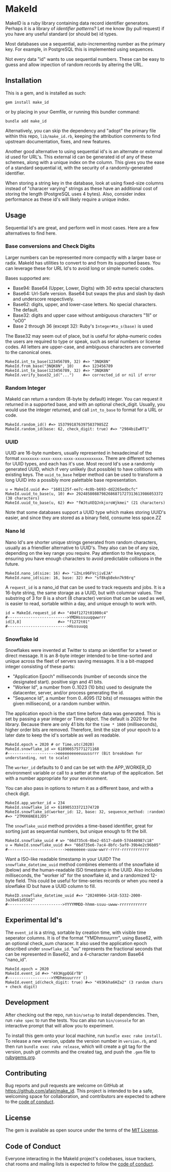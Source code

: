 # MakeId

MakeID is a ruby library containing data record identifier generators. Perhaps it is a library of _identifier patterns_?
Let me know (by pull request) if you have any useful standard (or should be) id types.

Most databases use a sequential, auto-incrementing number as the primary key. For example, in PostgreSQL this is implemented using sequences.

Not every data "id" wants to use sequential numbers. These can be easy to guess and allow inpection of random records by altering the URL.

## Installation

This is a gem, and is installed as such:

    gem install make_id

or by placing in your Gemfile, or running this bundler command:

    bundle add make_id

Alternatively, you can skip the dependency and "adopt" the primary file within this repo, `lib/make_id.rb`,
keeping the attribution comments to find upstream documentation, fixes, and new features.

Another good alternative to using sequential id's is an alternate or external id used for URL's. This external
id can be generated id of any of these schemes, along with a unique index on the column. This gives you the ease
of a standard sequential id, with the security of a randomly-generated identifier.

When storing a string key in the database, look at using fixed-size columns instead of "characer varying" strings
as these have an additional cost of storing the length (PostgreSQL uses 4 bytes). Also, consider index performance
as these id's will likely require a unique index.

## Usage

Sequential Id's are great, and perform well in most cases. Here are a few alternatives to find here.

### Base conversions and Check Digits

Larger numbers can be represented more compactly with a larger base or radix. MakeId has utilities to
convert to and from its supported bases. You can leverage these for URL Id's to avoid long or simple
numeric codes.

Bases supported are:

- Base94: Base64 (Upper, Lower, Digits) with 30 extra special characters
- Base64: Url-Safe version. Base64 but swaps the plus and slash by dash and underscore respectively.
- Base62: digits, upper, and lower-case letters. No special characters. The default.
- Base32: digits and upper case without ambiguous characters "1lI" or "oO0"
- Base 2 through 36 (except 32): Ruby's `Integer#to_s(base)` is used

The Base32 may seem out of place, but is useful for alpha-numeric codes the users are required to type or speak,
such as serial numbers or license codes.
All letters are upper-case, and ambiguous characters are converted to the canonical ones.

    MakeId.int_to_base(123456789, 32) #=> "3NQK8N"
    MakeId.from_base("3NQK8N", 10)    #=> 123456789
    MakeId.int_to_base(123456789, 32) #=> "3NQK8N"
    MakeId.verify_base32_id("...")    #=> corrected_id or nil if error

### Random Integer

MakeId can return a random (8-byte by default) integer. You can request it returned in a supported base,
and with an optional check_digit.
Usually, you would use the integer returned, and call `int_to_base` to format for a URL or code.

    MakeId.random_id() #=> 15379918763975837985ZZ
    MakeId.random_id(base: 62, check_digit: true) #=> "2984biEwRT1"

### UUID

UUID are 16-byte numbers, usually represented in hexadecimal of the format `xxxxxxxx-xxxx-xxxx-xxxx-xxxxxxxxxxxx`.
There are different schemes for UUID types, and each has it's use. Most record Id's use a randomly generated UUID,
which if very unlikely (but possible) to have collitions with existing keys. The `uuid_to_base` helper method
can be used to transform a long UUID into a possibly more palettable base representation.

    u = MakeId.uuid #=> "1601125f-ee7c-4c0b-b693-dd2265edbcfc"
    MakeId.uuid_to_base(u, 10) #=> 29248580887982686871727313613986053372 (38 characters)
    MakeId.uuid_to_base(u, 62) #=> "fWJtuXEQJnkjxroWjkmei" (21 characters)

Note that some databases support a UUID type which makes storing UUID's easier, and since they are stored as a binary
field, consume less space.ZZ

### Nano Id

Nano Id's are shorter unique strings generated from random characters, usually as a friendlier alternative
to UUID's. They also can be of any size, depending on the key range you require. Pay attention to the keyspace,
ensuring you have enough characters to avoid predictable collisions in the future.

    MakeId.nano_id(size: 16) #=> "iZnLn96FVcjivEJA"
    MakeId.nano_id(size: 16, base: 32) #=> "sf8kqb8ekn7k98rq"

A `request_id` is a nano_id that can be used to track requests and jobs. It is a 16-byte string, the same
storage as a UUID, but with columnar values. The substring of 3 for 8 is a short (8 character) version that
can be used as well, is easier to read, sortable within a day, and unique enough to work with.

    id = MakeId.request_id #=> "494f1272t01000c4"
    #-------------------------->YMDHsssuuqqwwrrr
    id[3,8]                #=> "f1272t01"
    #-------------------------->Hsssuuqq

### Snowflake Id

Snowflakes were invented at Twitter to stamp an identifier for a tweet or direct message.
It is an 8-byte integer intended to be time-sorted and unique across the fleet of servers saving messages.
It is a bit-mapped integer consisting of these parts:

- "Application Epoch" milliseconds (number of seconds since the designated start). positive sign and 41 bits.
- "Worker Id", a number from 0..1023 (10 bits) used to designate the datacenter, server, and/or process generating the id.
- "Sequence Id", a number from 0..4095 (12 bits) of messages within the given millisecond, or a random number within.

The application epoch is the start time before data was generated. This is set by passing a year integer or Time object.
The default is 2020 for the library. Because there are only 41 bits for the `time * 1000` (milliseconds),
higher order bits are removed. Therefore, limit the size of your epoch to a later date to keep the id's sortable as well as readable.

    MakeId.epoch = 2020 # or Time.utc(2020)
    MakeId.snowflake_id => 618906575771271168
    #--------------------->eeeeeeeeeeuuussrrr (Bit breakdown for understanding, not to scale)

The `worker_id` defaults to 0 and can be set with the APP_WORKER_ID environment variable or call
to a setter at the startup of the application. Set with a number appropriate for your environment.

You can also pass in options to return it as a different base, and with a check digit.

    MakeId.app_worker_id = 234
    MakeId.snowflake_id => 618905333721374720
    MakeId.snowflake_id(worker_id: 12, base: 32, sequence_method: :random) #=> "2TMXK6NE81JD5"

The `snowflake_uuid` method provides a time-based identifier, great for sorting just as sequential numbers, but unique enough to fit the bill.

    MakeId.snowflake_uuid # w> "66d735c6-0be2-6517-da69-57d440987c18"
    u = MakeId.snowflake_uuid #=> "66d735e6-7ac4-8bfc-5af0-39b4e2c96b05"
    #------------------------->eeeeeeee-uuuw-wwrr-rrrr-rrrrrrrrrrrr

Want a ISO-like readable timestamp in your UUID? The `snowflake_datetime_uuid` method combines elements of the
snowflake id (below) and the human-readable ISO timestamp in the UUID. Also includes milliseconds,
the "worker id" for the snowflake id, and a randomized 12-byte field. This could be useful for time-series
records or when you need a slowflake ID but have a UUID column to fill.

    MakeID.snowflake_datetime_uuid #=> "20240904-1418-5332-2000-3a38e61d5582"
    #------------------------>YYYYMMDD-hhmm-ssuu-uwww-rrrrrrrrrrrr

## Experimental Id's

The `event_id` is a string, sortable by creation time, with visible time seperator columns.
It is of the format "YMDhmsuurrrr", using Base62, with an optional check_sum characer.
It also used the application epoch described under `snowflake_id`. "uu" represents the fractional
seconds that can be represented in Base62, and a 4-character random Base64 "nano_id".

    MakeId.epoch = 2020
    MakeId.event_id #=> "493KgpQGErTB"
    #------------------->YMDhmsuurrrr ()
    MakeId.event_id(check_digit: true) #=> "493Kkha6HZa2" (3 random chars + check digit)

## Development

After checking out the repo, run `bin/setup` to install dependencies. Then, run `rake spec` to run the tests. You can also run `bin/console` for an interactive prompt that will allow you to experiment.

To install this gem onto your local machine, run `bundle exec rake install`. To release a new version, update the version number in `version.rb`, and then run `bundle exec rake release`, which will create a git tag for the version, push git commits and the created tag, and push the `.gem` file to [rubygems.org](https://rubygems.org).

## Contributing

Bug reports and pull requests are welcome on GitHub at https://github.com/afair/make_id. This project is intended to be a safe, welcoming space for collaboration, and contributors are expected to adhere to the [code of conduct](https://github.com/afair/make_id/blob/main/CODE_OF_CONDUCT.md).

## License

The gem is available as open source under the terms of the [MIT License](https://opensource.org/licenses/MIT).

## Code of Conduct

Everyone interacting in the MakeId project's codebases, issue trackers, chat rooms and mailing lists is expected to follow the [code of conduct](https://github.com/afair/make_id/blob/main/CODE_OF_CONDUCT.md).
